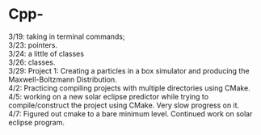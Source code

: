 # Cpp-

3/19: taking in terminal commands;  
3/23: pointers.   
3/24: a little of classes  
3/26: classes.   
3/29: Project 1: Creating a particles in a box simulator and producing the Maxwell-Boltzmann Distribution.  
4/2: Practicing compiling projects with multiple directories using CMake.  
4/5: working on a new solar eclipse predictor while trying to compile/construct the project using CMake. Very slow progress on it.  
4/7: Figured out cmake to a bare minimum level. Continued work on solar eclipse program.

